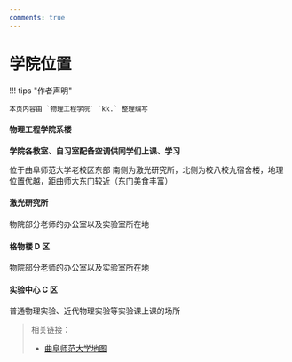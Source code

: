 ```yaml
---
comments: true
---
```


# 学院位置

!!! tips "作者声明"

    本页内容由 `物理工程学院` `kk.` 整理编写

#### 物理工程学院系楼

**学院各教室、自习室配备空调供同学们上课、学习**

位于曲阜师范大学老校区东部 南侧为激光研究所，北侧为校八校九宿舍楼，地理位置优越，距曲师大东门较近（东门美食丰富）

#### 激光研究所

物院部分老师的办公室以及实验室所在地

#### 格物楼 D 区

物院部分老师的办公室以及实验室所在地

#### 实验中心 C 区

普通物理实验、近代物理实验等实验课上课的场所

> 相关链接：
>
> - [曲阜师范大学地图](../../../Easy-School/Map)
